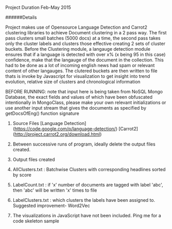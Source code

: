 Project Duration Feb-May 2015

######Details

Project makes use of Opensource Language Detection and Carrot2 clustering libraries to achieve Document clustering in a 2 pass way. The first pass clusters small batches (5000 docs) at a time, the second pass takes only the cluster labels and clusters those effective creating 2 sets of cluster buckets.
Before the Clustering module, a langauge detection module ensures that if a language is detected with over x% (x being 95 in this case) confidence, make that the langauge of the document in the collection. This had to be done as a lot of incoming english news had spam or relevant content of other langauges.
The clutered buckets are then written to file thats is invoke by Javascript for visualization to get insight into trend evolution, relative size of clusters and chronological information



BEFORE RUNNING: note that input here is being taken from NoSQL Mongo Database, the exact fields and values of which have been obfuscated intentionally in MongoClass, please make your own relevant initializations or use another input stream that gives the documents as specified by getDocsOfEng() function signature

1. Source Files
    [Language Detection] (https://code.google.com/p/language-detection/)
    [Carrot2] (http://project.carrot2.org/download.html)
    
2. Between successive runs of program, ideally delete the output files created.

3. Output files created
    
  1.   AllClusters.txt : Batchwise Clusters with corresponding headlines 
         sorted by score
  2.  LabelCount.txt : if 'x' number of documents are tagged with label 
         'abc', then 'abc' will be written 'x' times to file
  3. LabelClusters.txt : which clusters the labels have been assigned to.
         Suggested improvement- Word2Vec
         
4. The visualizations in JavaScript have not been included. Ping me for a code skeleton sample